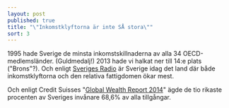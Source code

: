 ```yaml
---
layout: post
published: true
title: "\"Inkomstklyftorna är inte SÅ stora\""
sort: 3
---
```




1995 hade Sverige de minsta inkomstskillnaderna av alla 34 OECD-medlemsländer. (Guldmedalj!) 2013 hade vi halkat ner till 14:e plats ("Brons"?). Och enligt [Sveriges Radio](http://sverigesradio.se/sida/artikel.aspx?programid=83&artikel=5535253) är Sverige idag det land där både inkomstklyftorna och den relativa fattigdomen ökar mest.

Och enligt Credit Suisses "[Global Wealth Report 2014](https://publications.credit-suisse.com/tasks/render/file/?fileID=60931FDE-A2D2-F568-B041B58C5EA591A4)" ägde de tio rikaste procenten av Sveriges invånare 68,6% av alla tillgångar.
